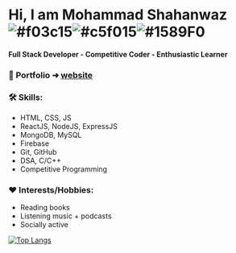# Hi, I am Mohammad Shahanwaz  ![#f03c15](https://via.placeholder.com/15/f03c15/000000?text=+)![#c5f015](https://via.placeholder.com/15/c5f015/000000?text=+)![#1589F0](https://via.placeholder.com/15/1589F0/000000?text=+)
<strong>Full Stack Developer - Competitive Coder - Enthusiastic Learner</strong>


### 🌟 Portfolio ➜ [website](https://mshahanwaz-portfolio.netlify.app)

### 🛠️ Skills:
- HTML, CSS, JS
- ReactJS, NodeJS, ExpressJS
- MongoDB, MySQL
- Firebase
- Git, GitHub
- DSA, C/C++
- Competitive Programming

### :heart: Interests/Hobbies:
- Reading books
- Listening music + podcasts
- Socially active

[![Top Langs](https://github-readme-stats.vercel.app/api/top-langs/?username=mshahanwaz)](https://github.com/mshahanwaz/github-readme-stats)

